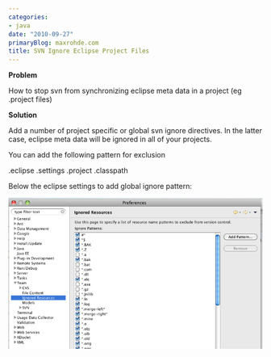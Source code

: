 ```yaml
---
categories:
- java
date: "2010-09-27"
primaryBlog: maxrohde.com
title: SVN Ignore Eclipse Project Files
---
```


**Problem**

How to stop svn from synchronizing eclipse meta data in a project (eg .project files)

**Solution**

Add a number of project specific or global svn ignore directives. In the latter case, eclipse meta data will be ignored in all of your projects.

You can add the following pattern for exclusion

.eclipse .settings .project .classpath

Below the eclipse settings to add global ignore pattern:

![bildschirmfoto2010-09-28um09-37-521.png](images/bildschirmfoto2010-09-28um09-37-521.png)